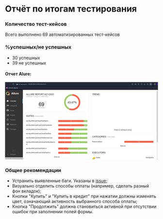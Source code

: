 # Отчёт по итогам тестирования

### Количество тест-кейсов
Всего выполнено 69 автоматизированных тест-кейсов

### %успешных/не успешных
* 30 успешных 
* 39 не успешных 

#### Отчет Alure:

![Screenshot_1](https://raw.githubusercontent.com/Ginnyelf/QA-Diploma/main/allure%202.PNG)


### Общие рекомендации
* Устранить выявленные баги. Указаны в [issue](https://github.com/Ginnyelf/QA-Diploma/issues);
* Визуально отделить способы оплаты (например, сделать разный фон вкладок);
* Кнопки "Купить" и "Купить в кредит" при нажатии должны изменять цвет, означающий активность выбранного способа оплаты;
* Кнопка "Продолжить" должна становиться активной при отсутствии ошибок при заполнении полей формы.

